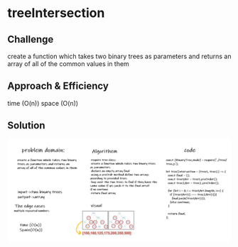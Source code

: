 
# treeIntersection

## Challenge
create a function which takes two binary trees as parameters and returns an array of all of the common values in them

## Approach & Efficiency
time (O(n))
space (O(n))

## Solution
![image](../assets/treeI.PNG)

